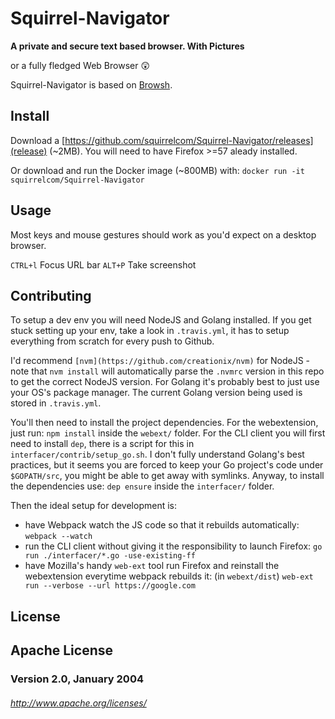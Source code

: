 # Squirrel-Navigator
**A private and secure text based browser. With Pictures**

or a fully fledged Web Browser 😲

Squirrel-Navigator is based on [Browsh](https://www.brow.sh/).

## Install

Download a [https://github.com/squirrelcom/Squirrel-Navigator/releases](release) (~2MB).
You will need to have Firefox >=57 aleady installed.

Or download and run the Docker image (~800MB) with:
    `docker run -it squirrelcom/Squirrel-Navigator`

## Usage
Most keys and mouse gestures should work as you'd expect on a desktop
browser.

`CTRL+l` Focus URL bar
`ALT+P` Take screenshot

## Contributing
To setup a dev env you will need NodeJS and Golang installed. If you get stuck
setting up your env, take a look in `.travis.yml`, it has to setup everything
from scratch for every push to Github.

I'd recommend `[nvm](https://github.com/creationix/nvm)` for NodeJS - note that
`nvm install` will automatically parse the `.nvmrc` version in this repo to get
the correct NodeJS version. For Golang it's probably best to just use your OS's
package manager. The current Golang version being used is stored in `.travis.yml`.

You'll then need to install the project dependencies. For the webextension, just
run: `npm install` inside the `webext/` folder. For the CLI client you will first
need to install `dep`, there is a script for this in `interfacer/contrib/setup_go.sh`.
I don't fully understand Golang's best practices, but it seems you are forced to
keep your Go project's code under `$GOPATH/src`, you might be able to get away
with symlinks. Anyway, to install the dependencies use: `dep ensure` inside the
`interfacer/` folder.

Then the ideal setup for development is:
  * have Webpack watch the JS code so that it rebuilds automatically:
    `webpack --watch`
  * run the CLI client without giving it the responsibility to launch Firefox:
    `go run ./interfacer/*.go -use-existing-ff`
  * have Mozilla's handy `web-ext` tool run Firefox and reinstall the
    webextension everytime webpack rebuilds it: (in `webext/dist`)
    `web-ext run --verbose --url https://google.com`

## License
## Apache License
### Version 2.0, January 2004
###### http://www.apache.org/licenses/
